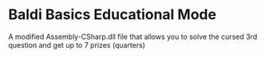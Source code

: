 # Baldi Basics Educational Mode
A modified Assembly-CSharp.dll file that allows you to solve the cursed 3rd question and get up to 7 prizes (quarters)
